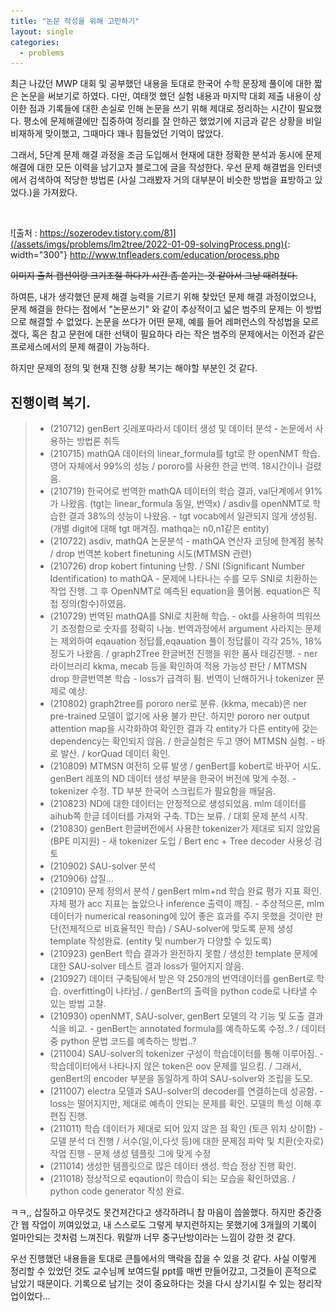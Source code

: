 ```yaml
---
title: "논문 작성을 위해 고민하기"
layout: single
categories:
  - problems
---
```


최근 나갔던 MWP 대회 및 공부했던 내용을 토대로 한국어 수학 문장제 풀이에 대한 짧은 논문을 써보기로 하였다.
다만, 여태껏 했던 실험 내용과 마지막 대회 제출 내용이 상이한 점과 기록들에 대한 손실로 인해 논문을 쓰기 위해 제대로 정리하는 시간이 필요했다. 평소에 문제해결에만 집중하여 정리를 잘 안하곤 했었기에 지금과 같은 상황을 비일비재하게 맞이했고, 그때마다 꽤나 힘들었던 기억이 많았다. 

그래서, 5단계 문제 해결 과정을 조금 도입해서 현재에 대한 정확한 분석과 동시에 문제 해결에 대한 모든 이력을 남기고자 블로그에 글을 작성한다. 우선 문제 해결법을 인터넷에서 검색하여 적당한 방법론 (사실 그래봤자 거의 대부분이 비슷한 방법을 표방하고 있었다.)을 가져왔다.

![]()

![출처 : https://sozerodev.tistory.com/81](/assets/imgs/problems/lm2tree/2022-01-09-solvingProcess.png){: width="300"} 
http://www.tnfleaders.com/education/process.php

~~이미지 출처 캡션이랑 크기조절 하다가 시간 좀 쏟기는 것 같아서 그냥 때려쳤다.~~

하여튼, 내가 생각했던 문제 해결 능력을 기르기 위해 찾았던 문제 해결 과정이었으나, 문제 해결을 한다는 점에서 "논문쓰기" 와 같이 추상적이고 넓은 범주의 문제는 이 방법으로 해결할 수 없었다. 논문을 쓰다가 어떤 문제, 예를 들어 레퍼런스의 작성법을 모르겠다, 혹은 참고 문헌에 대한 선택이 필요하다 라는 작은 범주의 문제에서는 이전과 같은 프로세스에서의 문제 해결이 가능하다.

하지만 문제의 정의 및 현재 진행 상황 복기는 해야할 부분인 것 같다.

## 진행이력 복기.
> - (210712) genBert 깃레포따라서 데이터 생성 및 데이터 분석 - 논문에서 사용하는 방법론 취득 
> - (210715) mathQA 데이터의 linear_formula를 tgt로 한 openNMT 학습.영어 자체에서 99%의 성능 / pororo를 사용한 한글 번역. 18시간이나 걸렸음.
> - (210719) 한국어로 번역한 mathQA 데이터의 학습 결과, val단계에서 91%가 나왔음. (tgt는 linear_formula 동일, 번역x) / asdiv를 openNMT로 학습한 결과 38%의 성능이 나왔음. - tgt vocab에서 일관되지 않게 생성됨. (개별 digit에 대해 tgt 매겨짐. mathqa는 n0,n1같은 entity)
> - (210722) asdiv, mathQA 논문분석 - mathQA 연산자 코딩에 한계점 봉착 / drop 번역본 kobert finetuning 시도(MTMSN 관련)
> - (210726) drop kobert fintuning 난항. / SNI (Significant Number Identification) to mathQA - 문제에 나타나는 수를 모두 SNI로 치환하는 작업 진행. 그 후 OpenNMT로 예측된 equation을 풀어봄. equation은 직접 정의(함수)하였음.
> - (210729) 번역된 mathQA를 SNI로 치환해 학습. - okt를 사용하여 띄워쓰기 조정함으로 숫자를 정확히 나눔. 번역과정에서 argument 사라지는 문제는 제외하여 eqauation 정답률,eqauation 풀이 정답률이 각각 25%, 18% 정도가 나왔음. / graph2Tree 한글버전 진행을 위한 품사 태깅진행. - ner 라이브러리 kkma, mecab 등을 확인하여 적용 가능성 판단 / MTMSN drop 한글번역본 학습 - loss가 급격히 튐. 번역이 난해하거나 tokenizer 문제로 예상.
> - (210802) graph2tree를 pororo ner로 분류. (kkma, mecab)은 ner pre-trained 모델이 없기에 사용 불가 판단. 하지만 pororo ner output attention map을 시각화하여 확인한 결과 각 entity가 다른 entity에 갖는 dependency는 확인되지 않음. / 한글실험은 두고 영어 MTMSN 실험. - 바로 발산. / korQuad 데이터 확인.
> - (210809) MTMSN 여전히 오류 발생 / genBert를 kobert로 바꾸어 시도. genBert 레포의 ND 데이터 생성 부분을 한국어 버전에 맞게 수정. - tokenizer 수정. TD 부분 한국어 스크립트가 필요함을 깨달음.
> - (210823) ND에 대한 데이터는 안정적으로 생성되었음. mlm 데이터를 aihub쪽 한글 데이터를 가져와 구축. TD는 보류. / 대회 문제 분석 시작.
> - (210830) genBert 한글버전에서 사용한 tokenizer가 제대로 되지 않았음(BPE 미지원) - 새 tokenizer 도입 / Bert enc + Tree decoder 사용성 검토
> - (210902) SAU-solver 분석
> - (210906) 삽질...
> - (210910) 문제 정의서 분석 / genBert mlm+nd 학습 완료 평가 지표 확인. 자체 평가 acc 지표는 높았으나 inference 출력이 깨짐. - 추상적으론, mlm 데이터가 numerical reasoning에 있어 좋은 효과를 주지 못했을 것이란 판단(전체적으로 비효율적인 학습) / SAU-solver에 맞도록 문제 생성 template 작성완료. (entity 및 number가 다양할 수 있도록)
> - (210923) genBert 학습 결과가 완전하지 못함 / 생성한 template 문제에 대한 SAU-solver 테스트 결과 loss가 떨어지지 않음.
> - (210927) 데이터 구축팀에서 받은 약 250개의 번역데이터를 genBert로 학습. overfitting이 나타남. / genBert의 출력을 python code로 나타낼 수 있는 방법 고찰.
> - (210930) openNMT, SAU-solver, genBert 모델의 각 기능 및 도출 결과식을 비교. - genBert는 annotated formula를 예측하도록 수정..? / 데이터 중 python 문법 코드를 예측하는 방법..?
> - (211004) SAU-solver의 tokenizer 구성이 학습데이터를 통해 이루어짐. - 학습데이터에서 나타나지 않은 token은 oov 문제를 일으킴. / 그래서, genBert의 encoder 부분을 동일하게 하여 SAU-solver와 조립을 도모.
> - (211007) electra 모델과 SAU-solver의 decoder를 연결하는데 성공함. - loss는 떨어지지만, 제대로 예측이 안되는 문제를 확인. 모델의 특성 이해 후 편집 진행.
> - (211011) 학습 데이터가 제대로 되어 있지 않은 점 확인 (토큰 위치 상이함) - 모델 분석 더 진행 / 서수(일,이,다섯 등)에 대한 문제점 파악 및 치환(숫자로) 작업 진행 - 문제 생성 템플릿 그에 맞게 수정
> - (211014) 생성한 템플릿으로 많은 데이터 생성. 학습 정상 진행 확인.
> - (211018) 정상적으로 eqaution이 학습이 되는 모습을 확인하였음. / python code generator 작성 완료.

ㅋㅋ,, 삽질하고 아무것도 못건져간다고 생각하려니 참 마음이 씁쓸했다. 하지만 중간중간 웹 작업이 끼여있었고, 내 스스로도 그렇게 부지런하지는 못했기에 3개월의 기록이 얼마안되는 것처럼 느껴진다. 뭐랄까 너무 중구난방이라는 느낌이 강한 것 같다.

우선 진행했던 내용들을 토대로 큰틀에서의 맥락을 잡을 수 있을 것 같다. 사실 이렇게 정리할 수 있었던 것도 교수님께 보여드릴 ppt를 매번 만들어갔고, 그것들이 흔적으로 남았기 때문이다. 기록으로 남기는 것이 중요하다는 것을 다시 상기시킬 수 있는 정리작업이었다...